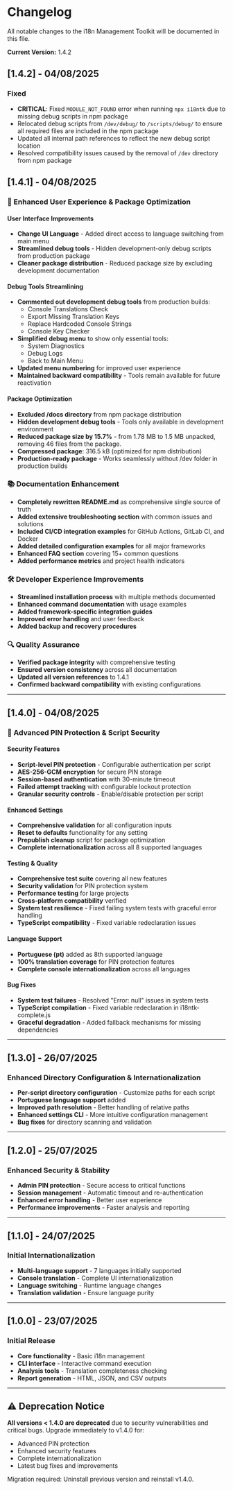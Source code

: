 # Changelog

All notable changes to the i18n Management Toolkit will be documented in this file.

**Current Version:** 1.4.2

## [1.4.2] - 04/08/2025

### Fixed
- **CRITICAL**: Fixed `MODULE_NOT_FOUND` error when running `npx i18ntk` due to missing debug scripts in npm package
- Relocated debug scripts from `/dev/debug/` to `/scripts/debug/` to ensure all required files are included in the npm package
- Updated all internal path references to reflect the new debug script location
- Resolved compatibility issues caused by the removal of `/dev` directory from npm package

## [1.4.1] - 04/08/2025

### 🎯 Enhanced User Experience & Package Optimization

#### User Interface Improvements
- **Change UI Language** - Added direct access to language switching from main menu
- **Streamlined debug tools** - Hidden development-only debug scripts from production package
- **Cleaner package distribution** - Reduced package size by excluding development documentation

#### Debug Tools Streamlining
- **Commented out development debug tools** from production builds:
  - Console Translations Check
  - Export Missing Translation Keys
  - Replace Hardcoded Console Strings
  - Console Key Checker
- **Simplified debug menu** to show only essential tools:
  - System Diagnostics
  - Debug Logs
  - Back to Main Menu
- **Updated menu numbering** for improved user experience
- **Maintained backward compatibility** - Tools remain available for future reactivation

#### Package Optimization
- **Excluded /docs directory** from npm package distribution
- **Hidden development debug tools** - Tools only available in development environment
- **Reduced package size by 15.7%** - from 1.78 MB to 1.5 MB unpacked, removing 46 files from the package.
- **Compressed package**: 316.5 kB (optimized for npm distribution)
- **Production-ready package** - Works seamlessly without /dev folder in production builds

### 📚 Documentation Enhancement
- **Completely rewritten README.md** as comprehensive single source of truth
- **Added extensive troubleshooting section** with common issues and solutions
- **Included CI/CD integration examples** for GitHub Actions, GitLab CI, and Docker
- **Added detailed configuration examples** for all major frameworks
- **Enhanced FAQ section** covering 15+ common questions
- **Added performance metrics** and project health indicators

### 🛠️ Developer Experience Improvements
- **Streamlined installation process** with multiple methods documented
- **Enhanced command documentation** with usage examples
- **Added framework-specific integration guides**
- **Improved error handling** and user feedback
- **Added backup and recovery procedures**

### 🔍 Quality Assurance
- **Verified package integrity** with comprehensive testing
- **Ensured version consistency** across all documentation
- **Updated all version references** to 1.4.1
- **Confirmed backward compatibility** with existing configurations

---

## [1.4.0] - 04/08/2025

### 🔐 Advanced PIN Protection & Script Security

#### Security Features
- **Script-level PIN protection** - Configurable authentication per script
- **AES-256-GCM encryption** for secure PIN storage
- **Session-based authentication** with 30-minute timeout
- **Failed attempt tracking** with configurable lockout protection
- **Granular security controls** - Enable/disable protection per script

#### Enhanced Settings
- **Comprehensive validation** for all configuration inputs
- **Reset to defaults** functionality for any setting
- **Prepublish cleanup** script for package optimization
- **Complete internationalization** across all 8 supported languages

#### Testing & Quality
- **Comprehensive test suite** covering all new features
- **Security validation** for PIN protection system
- **Performance testing** for large projects
- **Cross-platform compatibility** verified
- **System test resilience** - Fixed failing system tests with graceful error handling
- **TypeScript compatibility** - Fixed variable redeclaration issues

#### Language Support
- **Portuguese (pt)** added as 8th supported language
- **100% translation coverage** for PIN protection features
- **Complete console internationalization** across all languages

#### Bug Fixes
- **System test failures** - Resolved "Error: null" issues in system tests
- **TypeScript compilation** - Fixed variable redeclaration in i18ntk-complete.js
- **Graceful degradation** - Added fallback mechanisms for missing dependencies

---

## [1.3.0] - 26/07/2025

### Enhanced Directory Configuration & Internationalization

- **Per-script directory configuration** - Customize paths for each script
- **Portuguese language support** added
- **Improved path resolution** - Better handling of relative paths
- **Enhanced settings CLI** - More intuitive configuration management
- **Bug fixes** for directory scanning and validation

---

## [1.2.0] - 25/07/2025

### Enhanced Security & Stability

- **Admin PIN protection** - Secure access to critical functions
- **Session management** - Automatic timeout and re-authentication
- **Enhanced error handling** - Better user experience
- **Performance improvements** - Faster analysis and reporting

---

## [1.1.0] - 24/07/2025

### Initial Internationalization

- **Multi-language support** - 7 languages initially supported
- **Console translation** - Complete UI internationalization
- **Language switching** - Runtime language changes
- **Translation validation** - Ensure language purity

---

## [1.0.0] - 23/07/2025

### Initial Release

- **Core functionality** - Basic i18n management
- **CLI interface** - Interactive command execution
- **Analysis tools** - Translation completeness checking
- **Report generation** - HTML, JSON, and CSV outputs

---

## ⚠️ Deprecation Notice

**All versions < 1.4.0 are deprecated** due to security vulnerabilities and critical bugs. Upgrade immediately to v1.4.0 for:
- Advanced PIN protection
- Enhanced security features
- Complete internationalization
- Latest bug fixes and improvements

Migration required: Uninstall previous version and reinstall v1.4.0.